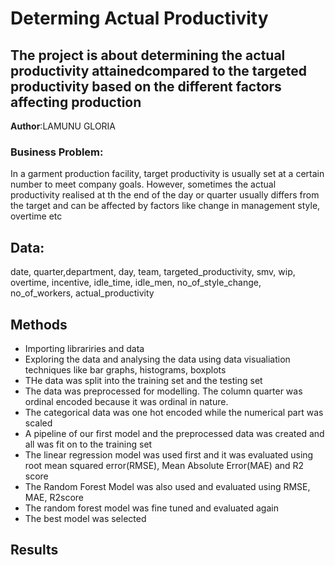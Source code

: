# Determing Actual Productivity
## The project is about determining the actual productivity attainedcompared to the targeted productivity based on the different factors affecting production

**Author**:LAMUNU GLORIA

### Business Problem:
In a garment production facility, target productivity is usually set at a certain number to meet company goals. However, sometimes the actual productivity realised at th
the end of the day or quarter usually differs from the target and can be affected by factors like change in management style, overtime etc


## Data:
date, quarter,department, day, team, targeted_productivity, smv, wip, overtime, incentive, idle_time, idle_men, no_of_style_change, no_of_workers, 
actual_productivity

## Methods
- Importing librariries and data
- Exploring the data and analysing the data using data visualiation techniques like bar graphs, histograms, boxplots
- THe data was split into the training set and the testing set
- The data was preprocessed for modelling. The column quarter was ordinal encoded because it was ordinal in nature. 
- The categorical data was one hot encoded while the numerical part was scaled
- A pipeline of our first model and the preprocessed data was created and all was fit on to the training set
- The linear regression model was used first and it was evaluated using root mean squared error(RMSE), Mean Absolute Error(MAE) and R2 score
- The Random Forest Model was also used and evaluated using RMSE, MAE, R2score
- The random forest model was fine tuned and evaluated again
- The best model was selected

## Results


